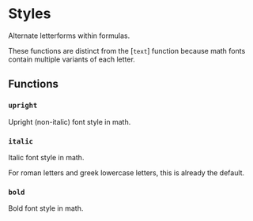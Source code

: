 # Styles

Alternate letterforms within formulas.

These functions are distinct from the [`text`] function because math fonts
contain multiple variants of each letter.


## Functions

### `upright`

Upright (non-italic) font style in math.



### `italic`

Italic font style in math.

For roman letters and greek lowercase letters, this is already the default.

### `bold`

Bold font style in math.



